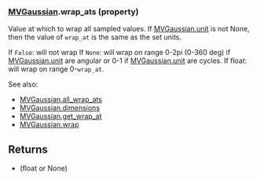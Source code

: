 ### [MVGaussian](MVGaussian.md).wrap_ats (property)




Value at which to wrap all sampled values.  If [MVGaussian.unit](MVGaussian.unit.md) is not None,
then the value of `wrap_at` is the same as the set units.

If `False`: will not wrap
If `None`: will wrap on range 0-2pi (0-360 deg) if [MVGaussian.unit](MVGaussian.unit.md) are angular
    or 0-1 if [MVGaussian.unit](MVGaussian.unit.md) are cycles.
If float: will wrap on range 0-`wrap_at`.

See also:

* [MVGaussian.all_wrap_ats](MVGaussian.all_wrap_ats.md)
* [MVGaussian.dimensions](MVGaussian.dimensions.md)
* [MVGaussian.get_wrap_at](MVGaussian.get_wrap_at.md)
* [MVGaussian.wrap](MVGaussian.wrap.md)

Returns
---------
* (float or None)

